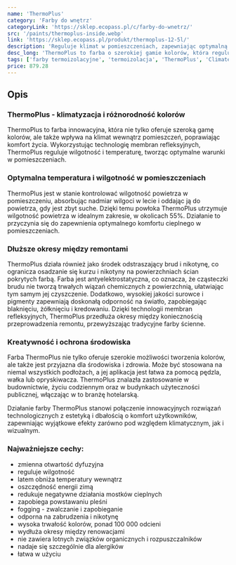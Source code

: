 ```yaml
---
name: 'ThermoPlus'
category: 'Farby do wnętrz'
categoryLink: 'https://sklep.ecopass.pl/c/farby-do-wnetrz/'
src: '/paints/thermoplus-inside.webp'
link: 'https://sklep.ecopass.pl/produkt/thermoplus-12-5l/'
description: 'Reguluje klimat w pomieszczeniach, zapewniając optymalną temperaturę, wilgotność i akustykę.'
desc_long: 'ThermoPlus to farba o szerokiej gamie kolorów, która reguluje klimat w pomieszczeniach, zapewniając optymalną temperaturę, wilgotność i akustykę. Dzięki antyelektrostatycznemu działaniu, ogranicza osadzanie się kurzu i nikotyny na powierzchniach ścian. Jest przyjazna dla środowiska i wydłuża interwały remontowe. Może być stosowana w budynkach użyteczności publicznej, hotelach, restauracjach oraz w domu.'
tags: ['farby termoizolacyjne', 'termoizolacja', 'ThermoPlus', 'ClimateCoating']
price: 879.28
---
```


## Opis

### ThermoPlus - klimatyzacja i różnorodność kolorów

ThermoPlus to farba innowacyjna, która nie tylko oferuje szeroką gamę kolorów, ale także wpływa na klimat wewnątrz pomieszczeń, poprawiając komfort życia. Wykorzystując technologię membran refleksyjnych, ThermoPlus reguluje wilgotność i temperaturę, tworząc optymalne warunki w pomieszczeniach.

### Optymalna temperatura i wilgotność w pomieszczeniach

ThermoPlus jest w stanie kontrolować wilgotność powietrza w pomieszczeniu, absorbując nadmiar wilgoci w lecie i oddając ją do powietrza, gdy jest zbyt suche. Dzięki temu powłoka ThermoPlus utrzymuje wilgotność powietrza w idealnym zakresie, w okolicach 55%. Działanie to przyczynia się do zapewnienia optymalnego komfortu cieplnego w pomieszczeniach.

### Dłuższe okresy między remontami

ThermoPlus działa również jako środek odstraszający brud i nikotynę, co ogranicza osadzanie się kurzu i nikotyny na powierzchniach ścian pokrytych farbą. Farba jest antyelektrostatyczna, co oznacza, że cząsteczki brudu nie tworzą trwałych wiązań chemicznych z powierzchnią, ułatwiając tym samym jej czyszczenie. Dodatkowo, wysokiej jakości surowce i pigmenty zapewniają doskonałą odporność na światło, zapobiegając blaknięciu, żółknięciu i kredowaniu. Dzięki technologii membran refleksyjnych, ThermoPlus przedłuża okresy między koniecznością przeprowadzenia remontu, przewyższając tradycyjne farby ścienne.

### Kreatywność i ochrona środowiska

Farba ThermoPlus nie tylko oferuje szerokie możliwości tworzenia kolorów, ale także jest przyjazna dla środowiska i zdrowia. Może być stosowana na niemal wszystkich podłożach, a jej aplikacja jest łatwa za pomocą pędzla, wałka lub opryskiwacza. ThermoPlus znalazła zastosowanie w budownictwie, życiu codziennym oraz w budynkach użyteczności publicznej, włączając w to branżę hotelarską.

Działanie farby ThermoPlus stanowi połączenie innowacyjnych rozwiązań technologicznych z estetyką i dbałością o komfort użytkowników, zapewniając wyjątkowe efekty zarówno pod względem klimatycznym, jak i wizualnym.

### Najważniejsze cechy:

- zmienna otwartość dyfuzyjna
- reguluje wilgotność
- latem obniża temperatury wewnątrz
- oszczędność energii zimą
- redukuje negatywne działania mostków cieplnych
- zapobiega powstawaniu pleśni
- fogging - zwalczanie i zapobieganie
- odporna na zabrudzenia i nikotynę
- wysoka trwałość kolorów, ponad 100 000 odcieni
- wydłuża okresy między renowacjami
- nie zawiera lotnych związków organicznych i rozpuszczalników
- nadaje się szczególnie dla alergików
- łatwa w użyciu
